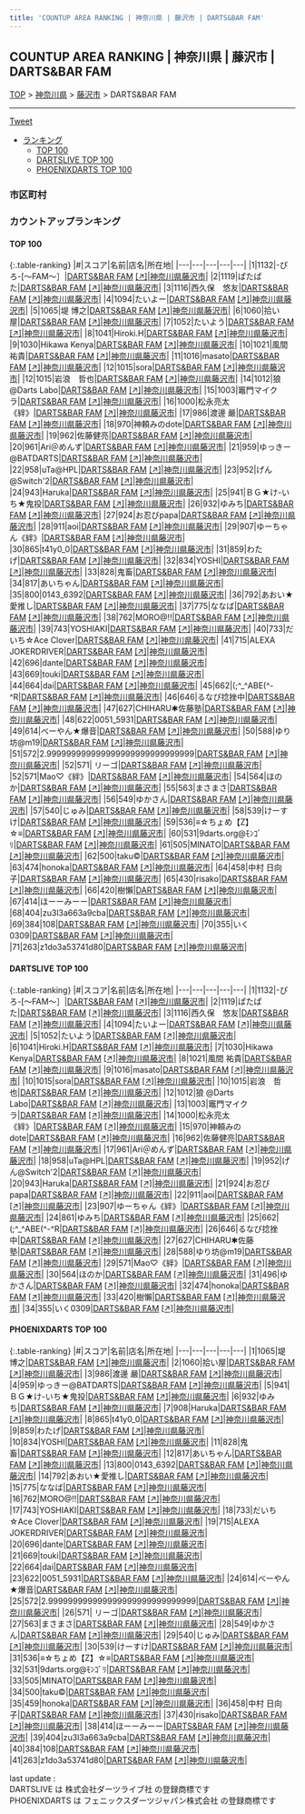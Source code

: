 ```yaml
---
title: 'COUNTUP AREA RANKING | 神奈川県 | 藤沢市 | DARTS&BAR FAM'
---
```

## COUNTUP AREA RANKING | 神奈川県 | 藤沢市 | DARTS&BAR FAM

[TOP](/darts/rank/) > [神奈川県](/darts/rank/神奈川県/) > [藤沢市](/darts/rank/神奈川県/藤沢市/) > DARTS&BAR FAM

___

<a href="https://twitter.com/share?ref_src=twsrc%5Etfw" data-text="COUNTUP AREA RANKING | 神奈川県藤沢市DARTS&BAR FAM" class="twitter-share-button" data-hashtags="DARTSLIVE,PHOENIXDARTS,darts,ダーツ" data-show-count="false">Tweet</a>

* [ランキング](#カウントアップランキング)
    * [TOP 100](#top-100)
    * [DARTSLIVE TOP 100](#dartslive-top-100)
    * [PHOENIXDARTS TOP 100](#phoenixdarts-top-100)

### 市区町村

<ul>

</ul>

### カウントアップランキング

#### TOP 100



{:.table-ranking}
|#|スコア|名前|店名|所在地|
|---|---|---|---|---|
|1|1132|<span class="rank-name-dl">-ぴろ-[〜FAM〜］</span>|<a href="/darts/rank/shops/b5d688214a499e4bb21333aee1bd51e4.html">DARTS&BAR FAM</a> <a href="https://search.dartslive.com/jp/shop/b5d688214a499e4bb21333aee1bd51e4">[↗]</a>|<a href="/darts/rank/神奈川県/藤沢市">神奈川県藤沢市</a>|
|2|1119|<span class="rank-name-dl">ぱたぱた</span>|<a href="/darts/rank/shops/b5d688214a499e4bb21333aee1bd51e4.html">DARTS&BAR FAM</a> <a href="https://search.dartslive.com/jp/shop/b5d688214a499e4bb21333aee1bd51e4">[↗]</a>|<a href="/darts/rank/神奈川県/藤沢市">神奈川県藤沢市</a>|
|3|1116|<span class="rank-name-dl">西久保　悠友</span>|<a href="/darts/rank/shops/b5d688214a499e4bb21333aee1bd51e4.html">DARTS&BAR FAM</a> <a href="https://search.dartslive.com/jp/shop/b5d688214a499e4bb21333aee1bd51e4">[↗]</a>|<a href="/darts/rank/神奈川県/藤沢市">神奈川県藤沢市</a>|
|4|1094|<span class="rank-name-dl">たいよー</span>|<a href="/darts/rank/shops/b5d688214a499e4bb21333aee1bd51e4.html">DARTS&BAR FAM</a> <a href="https://search.dartslive.com/jp/shop/b5d688214a499e4bb21333aee1bd51e4">[↗]</a>|<a href="/darts/rank/神奈川県/藤沢市">神奈川県藤沢市</a>|
|5|1065|<span class="rank-name-pd"><span class="pro-icon-pd"></span>堤 博之</span>|<a href="/darts/rank/shops/95299.html">DARTS&BAR FAM</a> <a href="https://vs.phoenixdarts.com/jp/shop/shopDetailInfo/s_95299?s_seq=95299">[↗]</a>|<a href="/darts/rank/神奈川県/藤沢市">神奈川県藤沢市</a>|
|6|1060|<span class="rank-name-pd">拾い屋</span>|<a href="/darts/rank/shops/95299.html">DARTS&BAR FAM</a> <a href="https://vs.phoenixdarts.com/jp/shop/shopDetailInfo/s_95299?s_seq=95299">[↗]</a>|<a href="/darts/rank/神奈川県/藤沢市">神奈川県藤沢市</a>|
|7|1052|<span class="rank-name-dl">たいよう</span>|<a href="/darts/rank/shops/b5d688214a499e4bb21333aee1bd51e4.html">DARTS&BAR FAM</a> <a href="https://search.dartslive.com/jp/shop/b5d688214a499e4bb21333aee1bd51e4">[↗]</a>|<a href="/darts/rank/神奈川県/藤沢市">神奈川県藤沢市</a>|
|8|1041|<span class="rank-name-dl">Hiroki.H</span>|<a href="/darts/rank/shops/b5d688214a499e4bb21333aee1bd51e4.html">DARTS&BAR FAM</a> <a href="https://search.dartslive.com/jp/shop/b5d688214a499e4bb21333aee1bd51e4">[↗]</a>|<a href="/darts/rank/神奈川県/藤沢市">神奈川県藤沢市</a>|
|9|1030|<span class="rank-name-dl">Hikawa Kenya</span>|<a href="/darts/rank/shops/b5d688214a499e4bb21333aee1bd51e4.html">DARTS&BAR FAM</a> <a href="https://search.dartslive.com/jp/shop/b5d688214a499e4bb21333aee1bd51e4">[↗]</a>|<a href="/darts/rank/神奈川県/藤沢市">神奈川県藤沢市</a>|
|10|1021|<span class="rank-name-dl">風間 祐貴</span>|<a href="/darts/rank/shops/b5d688214a499e4bb21333aee1bd51e4.html">DARTS&BAR FAM</a> <a href="https://search.dartslive.com/jp/shop/b5d688214a499e4bb21333aee1bd51e4">[↗]</a>|<a href="/darts/rank/神奈川県/藤沢市">神奈川県藤沢市</a>|
|11|1016|<span class="rank-name-dl">masato</span>|<a href="/darts/rank/shops/b5d688214a499e4bb21333aee1bd51e4.html">DARTS&BAR FAM</a> <a href="https://search.dartslive.com/jp/shop/b5d688214a499e4bb21333aee1bd51e4">[↗]</a>|<a href="/darts/rank/神奈川県/藤沢市">神奈川県藤沢市</a>|
|12|1015|<span class="rank-name-dl">sora</span>|<a href="/darts/rank/shops/b5d688214a499e4bb21333aee1bd51e4.html">DARTS&BAR FAM</a> <a href="https://search.dartslive.com/jp/shop/b5d688214a499e4bb21333aee1bd51e4">[↗]</a>|<a href="/darts/rank/神奈川県/藤沢市">神奈川県藤沢市</a>|
|12|1015|<span class="rank-name-dl">岩浪　哲也</span>|<a href="/darts/rank/shops/b5d688214a499e4bb21333aee1bd51e4.html">DARTS&BAR FAM</a> <a href="https://search.dartslive.com/jp/shop/b5d688214a499e4bb21333aee1bd51e4">[↗]</a>|<a href="/darts/rank/神奈川県/藤沢市">神奈川県藤沢市</a>|
|14|1012|<span class="rank-name-dl">狼 @Darts Labo</span>|<a href="/darts/rank/shops/b5d688214a499e4bb21333aee1bd51e4.html">DARTS&BAR FAM</a> <a href="https://search.dartslive.com/jp/shop/b5d688214a499e4bb21333aee1bd51e4">[↗]</a>|<a href="/darts/rank/神奈川県/藤沢市">神奈川県藤沢市</a>|
|15|1003|<span class="rank-name-dl">竈門マイクラ</span>|<a href="/darts/rank/shops/b5d688214a499e4bb21333aee1bd51e4.html">DARTS&BAR FAM</a> <a href="https://search.dartslive.com/jp/shop/b5d688214a499e4bb21333aee1bd51e4">[↗]</a>|<a href="/darts/rank/神奈川県/藤沢市">神奈川県藤沢市</a>|
|16|1000|<span class="rank-name-dl">松永亮太《絆》</span>|<a href="/darts/rank/shops/b5d688214a499e4bb21333aee1bd51e4.html">DARTS&BAR FAM</a> <a href="https://search.dartslive.com/jp/shop/b5d688214a499e4bb21333aee1bd51e4">[↗]</a>|<a href="/darts/rank/神奈川県/藤沢市">神奈川県藤沢市</a>|
|17|986|<span class="rank-name-pd"><span class="pro-icon-pd"></span>渡邊 嚴</span>|<a href="/darts/rank/shops/95299.html">DARTS&BAR FAM</a> <a href="https://vs.phoenixdarts.com/jp/shop/shopDetailInfo/s_95299?s_seq=95299">[↗]</a>|<a href="/darts/rank/神奈川県/藤沢市">神奈川県藤沢市</a>|
|18|970|<span class="rank-name-dl">神頼みのdote</span>|<a href="/darts/rank/shops/b5d688214a499e4bb21333aee1bd51e4.html">DARTS&BAR FAM</a> <a href="https://search.dartslive.com/jp/shop/b5d688214a499e4bb21333aee1bd51e4">[↗]</a>|<a href="/darts/rank/神奈川県/藤沢市">神奈川県藤沢市</a>|
|19|962|<span class="rank-name-dl">佐藤健亮</span>|<a href="/darts/rank/shops/b5d688214a499e4bb21333aee1bd51e4.html">DARTS&BAR FAM</a> <a href="https://search.dartslive.com/jp/shop/b5d688214a499e4bb21333aee1bd51e4">[↗]</a>|<a href="/darts/rank/神奈川県/藤沢市">神奈川県藤沢市</a>|
|20|961|<span class="rank-name-dl">Ari＠めんず</span>|<a href="/darts/rank/shops/b5d688214a499e4bb21333aee1bd51e4.html">DARTS&BAR FAM</a> <a href="https://search.dartslive.com/jp/shop/b5d688214a499e4bb21333aee1bd51e4">[↗]</a>|<a href="/darts/rank/神奈川県/藤沢市">神奈川県藤沢市</a>|
|21|959|<span class="rank-name-pd">ゆっきー@BATDARTS</span>|<a href="/darts/rank/shops/95299.html">DARTS&BAR FAM</a> <a href="https://vs.phoenixdarts.com/jp/shop/shopDetailInfo/s_95299?s_seq=95299">[↗]</a>|<a href="/darts/rank/神奈川県/藤沢市">神奈川県藤沢市</a>|
|22|958|<span class="rank-name-dl">uTa@HPL</span>|<a href="/darts/rank/shops/b5d688214a499e4bb21333aee1bd51e4.html">DARTS&BAR FAM</a> <a href="https://search.dartslive.com/jp/shop/b5d688214a499e4bb21333aee1bd51e4">[↗]</a>|<a href="/darts/rank/神奈川県/藤沢市">神奈川県藤沢市</a>|
|23|952|<span class="rank-name-dl">げん@Switch&#x27;2</span>|<a href="/darts/rank/shops/b5d688214a499e4bb21333aee1bd51e4.html">DARTS&BAR FAM</a> <a href="https://search.dartslive.com/jp/shop/b5d688214a499e4bb21333aee1bd51e4">[↗]</a>|<a href="/darts/rank/神奈川県/藤沢市">神奈川県藤沢市</a>|
|24|943|<span class="rank-name-dl">Haruka</span>|<a href="/darts/rank/shops/b5d688214a499e4bb21333aee1bd51e4.html">DARTS&BAR FAM</a> <a href="https://search.dartslive.com/jp/shop/b5d688214a499e4bb21333aee1bd51e4">[↗]</a>|<a href="/darts/rank/神奈川県/藤沢市">神奈川県藤沢市</a>|
|25|941|<span class="rank-name-pd">ＢＧ★け-いち★鬼投</span>|<a href="/darts/rank/shops/95299.html">DARTS&BAR FAM</a> <a href="https://vs.phoenixdarts.com/jp/shop/shopDetailInfo/s_95299?s_seq=95299">[↗]</a>|<a href="/darts/rank/神奈川県/藤沢市">神奈川県藤沢市</a>|
|26|932|<span class="rank-name-pd">ゆみち</span>|<a href="/darts/rank/shops/95299.html">DARTS&BAR FAM</a> <a href="https://vs.phoenixdarts.com/jp/shop/shopDetailInfo/s_95299?s_seq=95299">[↗]</a>|<a href="/darts/rank/神奈川県/藤沢市">神奈川県藤沢市</a>|
|27|924|<span class="rank-name-dl">お忍びpapa</span>|<a href="/darts/rank/shops/b5d688214a499e4bb21333aee1bd51e4.html">DARTS&BAR FAM</a> <a href="https://search.dartslive.com/jp/shop/b5d688214a499e4bb21333aee1bd51e4">[↗]</a>|<a href="/darts/rank/神奈川県/藤沢市">神奈川県藤沢市</a>|
|28|911|<span class="rank-name-dl">aoi</span>|<a href="/darts/rank/shops/b5d688214a499e4bb21333aee1bd51e4.html">DARTS&BAR FAM</a> <a href="https://search.dartslive.com/jp/shop/b5d688214a499e4bb21333aee1bd51e4">[↗]</a>|<a href="/darts/rank/神奈川県/藤沢市">神奈川県藤沢市</a>|
|29|907|<span class="rank-name-dl">ゆーちゃん《絆》</span>|<a href="/darts/rank/shops/b5d688214a499e4bb21333aee1bd51e4.html">DARTS&BAR FAM</a> <a href="https://search.dartslive.com/jp/shop/b5d688214a499e4bb21333aee1bd51e4">[↗]</a>|<a href="/darts/rank/神奈川県/藤沢市">神奈川県藤沢市</a>|
|30|865|<span class="rank-name-pd">t41y0_0</span>|<a href="/darts/rank/shops/95299.html">DARTS&BAR FAM</a> <a href="https://vs.phoenixdarts.com/jp/shop/shopDetailInfo/s_95299?s_seq=95299">[↗]</a>|<a href="/darts/rank/神奈川県/藤沢市">神奈川県藤沢市</a>|
|31|859|<span class="rank-name-pd">わたげ</span>|<a href="/darts/rank/shops/95299.html">DARTS&BAR FAM</a> <a href="https://vs.phoenixdarts.com/jp/shop/shopDetailInfo/s_95299?s_seq=95299">[↗]</a>|<a href="/darts/rank/神奈川県/藤沢市">神奈川県藤沢市</a>|
|32|834|<span class="rank-name-pd">YOSHI</span>|<a href="/darts/rank/shops/95299.html">DARTS&BAR FAM</a> <a href="https://vs.phoenixdarts.com/jp/shop/shopDetailInfo/s_95299?s_seq=95299">[↗]</a>|<a href="/darts/rank/神奈川県/藤沢市">神奈川県藤沢市</a>|
|33|828|<span class="rank-name-pd">鬼畜</span>|<a href="/darts/rank/shops/95299.html">DARTS&BAR FAM</a> <a href="https://vs.phoenixdarts.com/jp/shop/shopDetailInfo/s_95299?s_seq=95299">[↗]</a>|<a href="/darts/rank/神奈川県/藤沢市">神奈川県藤沢市</a>|
|34|817|<span class="rank-name-pd">あいちゃん</span>|<a href="/darts/rank/shops/95299.html">DARTS&BAR FAM</a> <a href="https://vs.phoenixdarts.com/jp/shop/shopDetailInfo/s_95299?s_seq=95299">[↗]</a>|<a href="/darts/rank/神奈川県/藤沢市">神奈川県藤沢市</a>|
|35|800|<span class="rank-name-pd">0143_6392</span>|<a href="/darts/rank/shops/95299.html">DARTS&BAR FAM</a> <a href="https://vs.phoenixdarts.com/jp/shop/shopDetailInfo/s_95299?s_seq=95299">[↗]</a>|<a href="/darts/rank/神奈川県/藤沢市">神奈川県藤沢市</a>|
|36|792|<span class="rank-name-pd">あおい★愛推し</span>|<a href="/darts/rank/shops/95299.html">DARTS&BAR FAM</a> <a href="https://vs.phoenixdarts.com/jp/shop/shopDetailInfo/s_95299?s_seq=95299">[↗]</a>|<a href="/darts/rank/神奈川県/藤沢市">神奈川県藤沢市</a>|
|37|775|<span class="rank-name-pd">ななば</span>|<a href="/darts/rank/shops/95299.html">DARTS&BAR FAM</a> <a href="https://vs.phoenixdarts.com/jp/shop/shopDetailInfo/s_95299?s_seq=95299">[↗]</a>|<a href="/darts/rank/神奈川県/藤沢市">神奈川県藤沢市</a>|
|38|762|<span class="rank-name-pd">MORO@!!</span>|<a href="/darts/rank/shops/95299.html">DARTS&BAR FAM</a> <a href="https://vs.phoenixdarts.com/jp/shop/shopDetailInfo/s_95299?s_seq=95299">[↗]</a>|<a href="/darts/rank/神奈川県/藤沢市">神奈川県藤沢市</a>|
|39|743|<span class="rank-name-pd">YOSHIAKI</span>|<a href="/darts/rank/shops/95299.html">DARTS&BAR FAM</a> <a href="https://vs.phoenixdarts.com/jp/shop/shopDetailInfo/s_95299?s_seq=95299">[↗]</a>|<a href="/darts/rank/神奈川県/藤沢市">神奈川県藤沢市</a>|
|40|733|<span class="rank-name-pd">だいち☆Ace Clover</span>|<a href="/darts/rank/shops/95299.html">DARTS&BAR FAM</a> <a href="https://vs.phoenixdarts.com/jp/shop/shopDetailInfo/s_95299?s_seq=95299">[↗]</a>|<a href="/darts/rank/神奈川県/藤沢市">神奈川県藤沢市</a>|
|41|715|<span class="rank-name-pd">ALEXA  JOKERDRIVER</span>|<a href="/darts/rank/shops/95299.html">DARTS&BAR FAM</a> <a href="https://vs.phoenixdarts.com/jp/shop/shopDetailInfo/s_95299?s_seq=95299">[↗]</a>|<a href="/darts/rank/神奈川県/藤沢市">神奈川県藤沢市</a>|
|42|696|<span class="rank-name-pd">dante</span>|<a href="/darts/rank/shops/95299.html">DARTS&BAR FAM</a> <a href="https://vs.phoenixdarts.com/jp/shop/shopDetailInfo/s_95299?s_seq=95299">[↗]</a>|<a href="/darts/rank/神奈川県/藤沢市">神奈川県藤沢市</a>|
|43|669|<span class="rank-name-pd">touki</span>|<a href="/darts/rank/shops/95299.html">DARTS&BAR FAM</a> <a href="https://vs.phoenixdarts.com/jp/shop/shopDetailInfo/s_95299?s_seq=95299">[↗]</a>|<a href="/darts/rank/神奈川県/藤沢市">神奈川県藤沢市</a>|
|44|664|<span class="rank-name-pd">dai</span>|<a href="/darts/rank/shops/95299.html">DARTS&BAR FAM</a> <a href="https://vs.phoenixdarts.com/jp/shop/shopDetailInfo/s_95299?s_seq=95299">[↗]</a>|<a href="/darts/rank/神奈川県/藤沢市">神奈川県藤沢市</a>|
|45|662|<span class="rank-name-dl">(;^_^ABE(^-^R</span>|<a href="/darts/rank/shops/b5d688214a499e4bb21333aee1bd51e4.html">DARTS&BAR FAM</a> <a href="https://search.dartslive.com/jp/shop/b5d688214a499e4bb21333aee1bd51e4">[↗]</a>|<a href="/darts/rank/神奈川県/藤沢市">神奈川県藤沢市</a>|
|46|646|<span class="rank-name-dl">るなぴ捻挫中</span>|<a href="/darts/rank/shops/b5d688214a499e4bb21333aee1bd51e4.html">DARTS&BAR FAM</a> <a href="https://search.dartslive.com/jp/shop/b5d688214a499e4bb21333aee1bd51e4">[↗]</a>|<a href="/darts/rank/神奈川県/藤沢市">神奈川県藤沢市</a>|
|47|627|<span class="rank-name-dl">CHIHARU✱佐藤塾</span>|<a href="/darts/rank/shops/b5d688214a499e4bb21333aee1bd51e4.html">DARTS&BAR FAM</a> <a href="https://search.dartslive.com/jp/shop/b5d688214a499e4bb21333aee1bd51e4">[↗]</a>|<a href="/darts/rank/神奈川県/藤沢市">神奈川県藤沢市</a>|
|48|622|<span class="rank-name-pd">0051_5931</span>|<a href="/darts/rank/shops/95299.html">DARTS&BAR FAM</a> <a href="https://vs.phoenixdarts.com/jp/shop/shopDetailInfo/s_95299?s_seq=95299">[↗]</a>|<a href="/darts/rank/神奈川県/藤沢市">神奈川県藤沢市</a>|
|49|614|<span class="rank-name-pd">べーやん★爆音</span>|<a href="/darts/rank/shops/95299.html">DARTS&BAR FAM</a> <a href="https://vs.phoenixdarts.com/jp/shop/shopDetailInfo/s_95299?s_seq=95299">[↗]</a>|<a href="/darts/rank/神奈川県/藤沢市">神奈川県藤沢市</a>|
|50|588|<span class="rank-name-dl">ゆり坊@m19</span>|<a href="/darts/rank/shops/b5d688214a499e4bb21333aee1bd51e4.html">DARTS&BAR FAM</a> <a href="https://search.dartslive.com/jp/shop/b5d688214a499e4bb21333aee1bd51e4">[↗]</a>|<a href="/darts/rank/神奈川県/藤沢市">神奈川県藤沢市</a>|
|51|572|<span class="rank-name-pd">2.999999999999999999999999999999</span>|<a href="/darts/rank/shops/95299.html">DARTS&BAR FAM</a> <a href="https://vs.phoenixdarts.com/jp/shop/shopDetailInfo/s_95299?s_seq=95299">[↗]</a>|<a href="/darts/rank/神奈川県/藤沢市">神奈川県藤沢市</a>|
|52|571|<span class="rank-name-pd"> リーゴ</span>|<a href="/darts/rank/shops/95299.html">DARTS&BAR FAM</a> <a href="https://vs.phoenixdarts.com/jp/shop/shopDetailInfo/s_95299?s_seq=95299">[↗]</a>|<a href="/darts/rank/神奈川県/藤沢市">神奈川県藤沢市</a>|
|52|571|<span class="rank-name-dl">Mao♡《絆》</span>|<a href="/darts/rank/shops/b5d688214a499e4bb21333aee1bd51e4.html">DARTS&BAR FAM</a> <a href="https://search.dartslive.com/jp/shop/b5d688214a499e4bb21333aee1bd51e4">[↗]</a>|<a href="/darts/rank/神奈川県/藤沢市">神奈川県藤沢市</a>|
|54|564|<span class="rank-name-dl">ほのか</span>|<a href="/darts/rank/shops/b5d688214a499e4bb21333aee1bd51e4.html">DARTS&BAR FAM</a> <a href="https://search.dartslive.com/jp/shop/b5d688214a499e4bb21333aee1bd51e4">[↗]</a>|<a href="/darts/rank/神奈川県/藤沢市">神奈川県藤沢市</a>|
|55|563|<span class="rank-name-pd">まさまさ</span>|<a href="/darts/rank/shops/95299.html">DARTS&BAR FAM</a> <a href="https://vs.phoenixdarts.com/jp/shop/shopDetailInfo/s_95299?s_seq=95299">[↗]</a>|<a href="/darts/rank/神奈川県/藤沢市">神奈川県藤沢市</a>|
|56|549|<span class="rank-name-pd">ゆかさん</span>|<a href="/darts/rank/shops/95299.html">DARTS&BAR FAM</a> <a href="https://vs.phoenixdarts.com/jp/shop/shopDetailInfo/s_95299?s_seq=95299">[↗]</a>|<a href="/darts/rank/神奈川県/藤沢市">神奈川県藤沢市</a>|
|57|540|<span class="rank-name-pd">じゅみ</span>|<a href="/darts/rank/shops/95299.html">DARTS&BAR FAM</a> <a href="https://vs.phoenixdarts.com/jp/shop/shopDetailInfo/s_95299?s_seq=95299">[↗]</a>|<a href="/darts/rank/神奈川県/藤沢市">神奈川県藤沢市</a>|
|58|539|<span class="rank-name-pd">けーすけ</span>|<a href="/darts/rank/shops/95299.html">DARTS&BAR FAM</a> <a href="https://vs.phoenixdarts.com/jp/shop/shopDetailInfo/s_95299?s_seq=95299">[↗]</a>|<a href="/darts/rank/神奈川県/藤沢市">神奈川県藤沢市</a>|
|59|536|<span class="rank-name-pd">≡☆ちょめ【Z】☆≡</span>|<a href="/darts/rank/shops/95299.html">DARTS&BAR FAM</a> <a href="https://vs.phoenixdarts.com/jp/shop/shopDetailInfo/s_95299?s_seq=95299">[↗]</a>|<a href="/darts/rank/神奈川県/藤沢市">神奈川県藤沢市</a>|
|60|531|<span class="rank-name-pd">9darts.org@ﾓﾝｺﾞﾘ</span>|<a href="/darts/rank/shops/95299.html">DARTS&BAR FAM</a> <a href="https://vs.phoenixdarts.com/jp/shop/shopDetailInfo/s_95299?s_seq=95299">[↗]</a>|<a href="/darts/rank/神奈川県/藤沢市">神奈川県藤沢市</a>|
|61|505|<span class="rank-name-pd">MINATO</span>|<a href="/darts/rank/shops/95299.html">DARTS&BAR FAM</a> <a href="https://vs.phoenixdarts.com/jp/shop/shopDetailInfo/s_95299?s_seq=95299">[↗]</a>|<a href="/darts/rank/神奈川県/藤沢市">神奈川県藤沢市</a>|
|62|500|<span class="rank-name-pd">taku©️</span>|<a href="/darts/rank/shops/95299.html">DARTS&BAR FAM</a> <a href="https://vs.phoenixdarts.com/jp/shop/shopDetailInfo/s_95299?s_seq=95299">[↗]</a>|<a href="/darts/rank/神奈川県/藤沢市">神奈川県藤沢市</a>|
|63|474|<span class="rank-name-dl">honoka</span>|<a href="/darts/rank/shops/b5d688214a499e4bb21333aee1bd51e4.html">DARTS&BAR FAM</a> <a href="https://search.dartslive.com/jp/shop/b5d688214a499e4bb21333aee1bd51e4">[↗]</a>|<a href="/darts/rank/神奈川県/藤沢市">神奈川県藤沢市</a>|
|64|458|<span class="rank-name-pd"><span class="pro-icon-pd"></span>中村 日向子</span>|<a href="/darts/rank/shops/95299.html">DARTS&BAR FAM</a> <a href="https://vs.phoenixdarts.com/jp/shop/shopDetailInfo/s_95299?s_seq=95299">[↗]</a>|<a href="/darts/rank/神奈川県/藤沢市">神奈川県藤沢市</a>|
|65|430|<span class="rank-name-pd">risako</span>|<a href="/darts/rank/shops/95299.html">DARTS&BAR FAM</a> <a href="https://vs.phoenixdarts.com/jp/shop/shopDetailInfo/s_95299?s_seq=95299">[↗]</a>|<a href="/darts/rank/神奈川県/藤沢市">神奈川県藤沢市</a>|
|66|420|<span class="rank-name-dl">樹懶</span>|<a href="/darts/rank/shops/b5d688214a499e4bb21333aee1bd51e4.html">DARTS&BAR FAM</a> <a href="https://search.dartslive.com/jp/shop/b5d688214a499e4bb21333aee1bd51e4">[↗]</a>|<a href="/darts/rank/神奈川県/藤沢市">神奈川県藤沢市</a>|
|67|414|<span class="rank-name-pd">ほーーみーー</span>|<a href="/darts/rank/shops/95299.html">DARTS&BAR FAM</a> <a href="https://vs.phoenixdarts.com/jp/shop/shopDetailInfo/s_95299?s_seq=95299">[↗]</a>|<a href="/darts/rank/神奈川県/藤沢市">神奈川県藤沢市</a>|
|68|404|<span class="rank-name-pd">zu3l3a663a9cba</span>|<a href="/darts/rank/shops/95299.html">DARTS&BAR FAM</a> <a href="https://vs.phoenixdarts.com/jp/shop/shopDetailInfo/s_95299?s_seq=95299">[↗]</a>|<a href="/darts/rank/神奈川県/藤沢市">神奈川県藤沢市</a>|
|69|384|<span class="rank-name-pd">108</span>|<a href="/darts/rank/shops/95299.html">DARTS&BAR FAM</a> <a href="https://vs.phoenixdarts.com/jp/shop/shopDetailInfo/s_95299?s_seq=95299">[↗]</a>|<a href="/darts/rank/神奈川県/藤沢市">神奈川県藤沢市</a>|
|70|355|<span class="rank-name-dl">いく0309</span>|<a href="/darts/rank/shops/b5d688214a499e4bb21333aee1bd51e4.html">DARTS&BAR FAM</a> <a href="https://search.dartslive.com/jp/shop/b5d688214a499e4bb21333aee1bd51e4">[↗]</a>|<a href="/darts/rank/神奈川県/藤沢市">神奈川県藤沢市</a>|
|71|263|<span class="rank-name-pd">z1do3a53741d80</span>|<a href="/darts/rank/shops/95299.html">DARTS&BAR FAM</a> <a href="https://vs.phoenixdarts.com/jp/shop/shopDetailInfo/s_95299?s_seq=95299">[↗]</a>|<a href="/darts/rank/神奈川県/藤沢市">神奈川県藤沢市</a>|


#### DARTSLIVE TOP 100



{:.table-ranking}
|#|スコア|名前|店名|所在地|
|---|---|---|---|---|
|1|1132|<span class="rank-name-dl">-ぴろ-[〜FAM〜］</span>|<a href="/darts/rank/shops/b5d688214a499e4bb21333aee1bd51e4.html">DARTS&BAR FAM</a> <a href="https://search.dartslive.com/jp/shop/b5d688214a499e4bb21333aee1bd51e4">[↗]</a>|<a href="/darts/rank/神奈川県/藤沢市">神奈川県藤沢市</a>|
|2|1119|<span class="rank-name-dl">ぱたぱた</span>|<a href="/darts/rank/shops/b5d688214a499e4bb21333aee1bd51e4.html">DARTS&BAR FAM</a> <a href="https://search.dartslive.com/jp/shop/b5d688214a499e4bb21333aee1bd51e4">[↗]</a>|<a href="/darts/rank/神奈川県/藤沢市">神奈川県藤沢市</a>|
|3|1116|<span class="rank-name-dl">西久保　悠友</span>|<a href="/darts/rank/shops/b5d688214a499e4bb21333aee1bd51e4.html">DARTS&BAR FAM</a> <a href="https://search.dartslive.com/jp/shop/b5d688214a499e4bb21333aee1bd51e4">[↗]</a>|<a href="/darts/rank/神奈川県/藤沢市">神奈川県藤沢市</a>|
|4|1094|<span class="rank-name-dl">たいよー</span>|<a href="/darts/rank/shops/b5d688214a499e4bb21333aee1bd51e4.html">DARTS&BAR FAM</a> <a href="https://search.dartslive.com/jp/shop/b5d688214a499e4bb21333aee1bd51e4">[↗]</a>|<a href="/darts/rank/神奈川県/藤沢市">神奈川県藤沢市</a>|
|5|1052|<span class="rank-name-dl">たいよう</span>|<a href="/darts/rank/shops/b5d688214a499e4bb21333aee1bd51e4.html">DARTS&BAR FAM</a> <a href="https://search.dartslive.com/jp/shop/b5d688214a499e4bb21333aee1bd51e4">[↗]</a>|<a href="/darts/rank/神奈川県/藤沢市">神奈川県藤沢市</a>|
|6|1041|<span class="rank-name-dl">Hiroki.H</span>|<a href="/darts/rank/shops/b5d688214a499e4bb21333aee1bd51e4.html">DARTS&BAR FAM</a> <a href="https://search.dartslive.com/jp/shop/b5d688214a499e4bb21333aee1bd51e4">[↗]</a>|<a href="/darts/rank/神奈川県/藤沢市">神奈川県藤沢市</a>|
|7|1030|<span class="rank-name-dl">Hikawa Kenya</span>|<a href="/darts/rank/shops/b5d688214a499e4bb21333aee1bd51e4.html">DARTS&BAR FAM</a> <a href="https://search.dartslive.com/jp/shop/b5d688214a499e4bb21333aee1bd51e4">[↗]</a>|<a href="/darts/rank/神奈川県/藤沢市">神奈川県藤沢市</a>|
|8|1021|<span class="rank-name-dl">風間 祐貴</span>|<a href="/darts/rank/shops/b5d688214a499e4bb21333aee1bd51e4.html">DARTS&BAR FAM</a> <a href="https://search.dartslive.com/jp/shop/b5d688214a499e4bb21333aee1bd51e4">[↗]</a>|<a href="/darts/rank/神奈川県/藤沢市">神奈川県藤沢市</a>|
|9|1016|<span class="rank-name-dl">masato</span>|<a href="/darts/rank/shops/b5d688214a499e4bb21333aee1bd51e4.html">DARTS&BAR FAM</a> <a href="https://search.dartslive.com/jp/shop/b5d688214a499e4bb21333aee1bd51e4">[↗]</a>|<a href="/darts/rank/神奈川県/藤沢市">神奈川県藤沢市</a>|
|10|1015|<span class="rank-name-dl">sora</span>|<a href="/darts/rank/shops/b5d688214a499e4bb21333aee1bd51e4.html">DARTS&BAR FAM</a> <a href="https://search.dartslive.com/jp/shop/b5d688214a499e4bb21333aee1bd51e4">[↗]</a>|<a href="/darts/rank/神奈川県/藤沢市">神奈川県藤沢市</a>|
|10|1015|<span class="rank-name-dl">岩浪　哲也</span>|<a href="/darts/rank/shops/b5d688214a499e4bb21333aee1bd51e4.html">DARTS&BAR FAM</a> <a href="https://search.dartslive.com/jp/shop/b5d688214a499e4bb21333aee1bd51e4">[↗]</a>|<a href="/darts/rank/神奈川県/藤沢市">神奈川県藤沢市</a>|
|12|1012|<span class="rank-name-dl">狼 @Darts Labo</span>|<a href="/darts/rank/shops/b5d688214a499e4bb21333aee1bd51e4.html">DARTS&BAR FAM</a> <a href="https://search.dartslive.com/jp/shop/b5d688214a499e4bb21333aee1bd51e4">[↗]</a>|<a href="/darts/rank/神奈川県/藤沢市">神奈川県藤沢市</a>|
|13|1003|<span class="rank-name-dl">竈門マイクラ</span>|<a href="/darts/rank/shops/b5d688214a499e4bb21333aee1bd51e4.html">DARTS&BAR FAM</a> <a href="https://search.dartslive.com/jp/shop/b5d688214a499e4bb21333aee1bd51e4">[↗]</a>|<a href="/darts/rank/神奈川県/藤沢市">神奈川県藤沢市</a>|
|14|1000|<span class="rank-name-dl">松永亮太《絆》</span>|<a href="/darts/rank/shops/b5d688214a499e4bb21333aee1bd51e4.html">DARTS&BAR FAM</a> <a href="https://search.dartslive.com/jp/shop/b5d688214a499e4bb21333aee1bd51e4">[↗]</a>|<a href="/darts/rank/神奈川県/藤沢市">神奈川県藤沢市</a>|
|15|970|<span class="rank-name-dl">神頼みのdote</span>|<a href="/darts/rank/shops/b5d688214a499e4bb21333aee1bd51e4.html">DARTS&BAR FAM</a> <a href="https://search.dartslive.com/jp/shop/b5d688214a499e4bb21333aee1bd51e4">[↗]</a>|<a href="/darts/rank/神奈川県/藤沢市">神奈川県藤沢市</a>|
|16|962|<span class="rank-name-dl">佐藤健亮</span>|<a href="/darts/rank/shops/b5d688214a499e4bb21333aee1bd51e4.html">DARTS&BAR FAM</a> <a href="https://search.dartslive.com/jp/shop/b5d688214a499e4bb21333aee1bd51e4">[↗]</a>|<a href="/darts/rank/神奈川県/藤沢市">神奈川県藤沢市</a>|
|17|961|<span class="rank-name-dl">Ari＠めんず</span>|<a href="/darts/rank/shops/b5d688214a499e4bb21333aee1bd51e4.html">DARTS&BAR FAM</a> <a href="https://search.dartslive.com/jp/shop/b5d688214a499e4bb21333aee1bd51e4">[↗]</a>|<a href="/darts/rank/神奈川県/藤沢市">神奈川県藤沢市</a>|
|18|958|<span class="rank-name-dl">uTa@HPL</span>|<a href="/darts/rank/shops/b5d688214a499e4bb21333aee1bd51e4.html">DARTS&BAR FAM</a> <a href="https://search.dartslive.com/jp/shop/b5d688214a499e4bb21333aee1bd51e4">[↗]</a>|<a href="/darts/rank/神奈川県/藤沢市">神奈川県藤沢市</a>|
|19|952|<span class="rank-name-dl">げん@Switch&#x27;2</span>|<a href="/darts/rank/shops/b5d688214a499e4bb21333aee1bd51e4.html">DARTS&BAR FAM</a> <a href="https://search.dartslive.com/jp/shop/b5d688214a499e4bb21333aee1bd51e4">[↗]</a>|<a href="/darts/rank/神奈川県/藤沢市">神奈川県藤沢市</a>|
|20|943|<span class="rank-name-dl">Haruka</span>|<a href="/darts/rank/shops/b5d688214a499e4bb21333aee1bd51e4.html">DARTS&BAR FAM</a> <a href="https://search.dartslive.com/jp/shop/b5d688214a499e4bb21333aee1bd51e4">[↗]</a>|<a href="/darts/rank/神奈川県/藤沢市">神奈川県藤沢市</a>|
|21|924|<span class="rank-name-dl">お忍びpapa</span>|<a href="/darts/rank/shops/b5d688214a499e4bb21333aee1bd51e4.html">DARTS&BAR FAM</a> <a href="https://search.dartslive.com/jp/shop/b5d688214a499e4bb21333aee1bd51e4">[↗]</a>|<a href="/darts/rank/神奈川県/藤沢市">神奈川県藤沢市</a>|
|22|911|<span class="rank-name-dl">aoi</span>|<a href="/darts/rank/shops/b5d688214a499e4bb21333aee1bd51e4.html">DARTS&BAR FAM</a> <a href="https://search.dartslive.com/jp/shop/b5d688214a499e4bb21333aee1bd51e4">[↗]</a>|<a href="/darts/rank/神奈川県/藤沢市">神奈川県藤沢市</a>|
|23|907|<span class="rank-name-dl">ゆーちゃん《絆》</span>|<a href="/darts/rank/shops/b5d688214a499e4bb21333aee1bd51e4.html">DARTS&BAR FAM</a> <a href="https://search.dartslive.com/jp/shop/b5d688214a499e4bb21333aee1bd51e4">[↗]</a>|<a href="/darts/rank/神奈川県/藤沢市">神奈川県藤沢市</a>|
|24|861|<span class="rank-name-dl">ゆみち</span>|<a href="/darts/rank/shops/b5d688214a499e4bb21333aee1bd51e4.html">DARTS&BAR FAM</a> <a href="https://search.dartslive.com/jp/shop/b5d688214a499e4bb21333aee1bd51e4">[↗]</a>|<a href="/darts/rank/神奈川県/藤沢市">神奈川県藤沢市</a>|
|25|662|<span class="rank-name-dl">(;^_^ABE(^-^R</span>|<a href="/darts/rank/shops/b5d688214a499e4bb21333aee1bd51e4.html">DARTS&BAR FAM</a> <a href="https://search.dartslive.com/jp/shop/b5d688214a499e4bb21333aee1bd51e4">[↗]</a>|<a href="/darts/rank/神奈川県/藤沢市">神奈川県藤沢市</a>|
|26|646|<span class="rank-name-dl">るなぴ捻挫中</span>|<a href="/darts/rank/shops/b5d688214a499e4bb21333aee1bd51e4.html">DARTS&BAR FAM</a> <a href="https://search.dartslive.com/jp/shop/b5d688214a499e4bb21333aee1bd51e4">[↗]</a>|<a href="/darts/rank/神奈川県/藤沢市">神奈川県藤沢市</a>|
|27|627|<span class="rank-name-dl">CHIHARU✱佐藤塾</span>|<a href="/darts/rank/shops/b5d688214a499e4bb21333aee1bd51e4.html">DARTS&BAR FAM</a> <a href="https://search.dartslive.com/jp/shop/b5d688214a499e4bb21333aee1bd51e4">[↗]</a>|<a href="/darts/rank/神奈川県/藤沢市">神奈川県藤沢市</a>|
|28|588|<span class="rank-name-dl">ゆり坊@m19</span>|<a href="/darts/rank/shops/b5d688214a499e4bb21333aee1bd51e4.html">DARTS&BAR FAM</a> <a href="https://search.dartslive.com/jp/shop/b5d688214a499e4bb21333aee1bd51e4">[↗]</a>|<a href="/darts/rank/神奈川県/藤沢市">神奈川県藤沢市</a>|
|29|571|<span class="rank-name-dl">Mao♡《絆》</span>|<a href="/darts/rank/shops/b5d688214a499e4bb21333aee1bd51e4.html">DARTS&BAR FAM</a> <a href="https://search.dartslive.com/jp/shop/b5d688214a499e4bb21333aee1bd51e4">[↗]</a>|<a href="/darts/rank/神奈川県/藤沢市">神奈川県藤沢市</a>|
|30|564|<span class="rank-name-dl">ほのか</span>|<a href="/darts/rank/shops/b5d688214a499e4bb21333aee1bd51e4.html">DARTS&BAR FAM</a> <a href="https://search.dartslive.com/jp/shop/b5d688214a499e4bb21333aee1bd51e4">[↗]</a>|<a href="/darts/rank/神奈川県/藤沢市">神奈川県藤沢市</a>|
|31|496|<span class="rank-name-dl">ゆかさん</span>|<a href="/darts/rank/shops/b5d688214a499e4bb21333aee1bd51e4.html">DARTS&BAR FAM</a> <a href="https://search.dartslive.com/jp/shop/b5d688214a499e4bb21333aee1bd51e4">[↗]</a>|<a href="/darts/rank/神奈川県/藤沢市">神奈川県藤沢市</a>|
|32|474|<span class="rank-name-dl">honoka</span>|<a href="/darts/rank/shops/b5d688214a499e4bb21333aee1bd51e4.html">DARTS&BAR FAM</a> <a href="https://search.dartslive.com/jp/shop/b5d688214a499e4bb21333aee1bd51e4">[↗]</a>|<a href="/darts/rank/神奈川県/藤沢市">神奈川県藤沢市</a>|
|33|420|<span class="rank-name-dl">樹懶</span>|<a href="/darts/rank/shops/b5d688214a499e4bb21333aee1bd51e4.html">DARTS&BAR FAM</a> <a href="https://search.dartslive.com/jp/shop/b5d688214a499e4bb21333aee1bd51e4">[↗]</a>|<a href="/darts/rank/神奈川県/藤沢市">神奈川県藤沢市</a>|
|34|355|<span class="rank-name-dl">いく0309</span>|<a href="/darts/rank/shops/b5d688214a499e4bb21333aee1bd51e4.html">DARTS&BAR FAM</a> <a href="https://search.dartslive.com/jp/shop/b5d688214a499e4bb21333aee1bd51e4">[↗]</a>|<a href="/darts/rank/神奈川県/藤沢市">神奈川県藤沢市</a>|


#### PHOENIXDARTS TOP 100



{:.table-ranking}
|#|スコア|名前|店名|所在地|
|---|---|---|---|---|
|1|1065|<span class="rank-name-pd"><span class="pro-icon-pd"></span>堤 博之</span>|<a href="/darts/rank/shops/95299.html">DARTS&BAR FAM</a> <a href="https://vs.phoenixdarts.com/jp/shop/shopDetailInfo/s_95299?s_seq=95299">[↗]</a>|<a href="/darts/rank/神奈川県/藤沢市">神奈川県藤沢市</a>|
|2|1060|<span class="rank-name-pd">拾い屋</span>|<a href="/darts/rank/shops/95299.html">DARTS&BAR FAM</a> <a href="https://vs.phoenixdarts.com/jp/shop/shopDetailInfo/s_95299?s_seq=95299">[↗]</a>|<a href="/darts/rank/神奈川県/藤沢市">神奈川県藤沢市</a>|
|3|986|<span class="rank-name-pd"><span class="pro-icon-pd"></span>渡邊 嚴</span>|<a href="/darts/rank/shops/95299.html">DARTS&BAR FAM</a> <a href="https://vs.phoenixdarts.com/jp/shop/shopDetailInfo/s_95299?s_seq=95299">[↗]</a>|<a href="/darts/rank/神奈川県/藤沢市">神奈川県藤沢市</a>|
|4|959|<span class="rank-name-pd">ゆっきー@BATDARTS</span>|<a href="/darts/rank/shops/95299.html">DARTS&BAR FAM</a> <a href="https://vs.phoenixdarts.com/jp/shop/shopDetailInfo/s_95299?s_seq=95299">[↗]</a>|<a href="/darts/rank/神奈川県/藤沢市">神奈川県藤沢市</a>|
|5|941|<span class="rank-name-pd">ＢＧ★け-いち★鬼投</span>|<a href="/darts/rank/shops/95299.html">DARTS&BAR FAM</a> <a href="https://vs.phoenixdarts.com/jp/shop/shopDetailInfo/s_95299?s_seq=95299">[↗]</a>|<a href="/darts/rank/神奈川県/藤沢市">神奈川県藤沢市</a>|
|6|932|<span class="rank-name-pd">ゆみち</span>|<a href="/darts/rank/shops/95299.html">DARTS&BAR FAM</a> <a href="https://vs.phoenixdarts.com/jp/shop/shopDetailInfo/s_95299?s_seq=95299">[↗]</a>|<a href="/darts/rank/神奈川県/藤沢市">神奈川県藤沢市</a>|
|7|908|<span class="rank-name-pd">Haruka</span>|<a href="/darts/rank/shops/95299.html">DARTS&BAR FAM</a> <a href="https://vs.phoenixdarts.com/jp/shop/shopDetailInfo/s_95299?s_seq=95299">[↗]</a>|<a href="/darts/rank/神奈川県/藤沢市">神奈川県藤沢市</a>|
|8|865|<span class="rank-name-pd">t41y0_0</span>|<a href="/darts/rank/shops/95299.html">DARTS&BAR FAM</a> <a href="https://vs.phoenixdarts.com/jp/shop/shopDetailInfo/s_95299?s_seq=95299">[↗]</a>|<a href="/darts/rank/神奈川県/藤沢市">神奈川県藤沢市</a>|
|9|859|<span class="rank-name-pd">わたげ</span>|<a href="/darts/rank/shops/95299.html">DARTS&BAR FAM</a> <a href="https://vs.phoenixdarts.com/jp/shop/shopDetailInfo/s_95299?s_seq=95299">[↗]</a>|<a href="/darts/rank/神奈川県/藤沢市">神奈川県藤沢市</a>|
|10|834|<span class="rank-name-pd">YOSHI</span>|<a href="/darts/rank/shops/95299.html">DARTS&BAR FAM</a> <a href="https://vs.phoenixdarts.com/jp/shop/shopDetailInfo/s_95299?s_seq=95299">[↗]</a>|<a href="/darts/rank/神奈川県/藤沢市">神奈川県藤沢市</a>|
|11|828|<span class="rank-name-pd">鬼畜</span>|<a href="/darts/rank/shops/95299.html">DARTS&BAR FAM</a> <a href="https://vs.phoenixdarts.com/jp/shop/shopDetailInfo/s_95299?s_seq=95299">[↗]</a>|<a href="/darts/rank/神奈川県/藤沢市">神奈川県藤沢市</a>|
|12|817|<span class="rank-name-pd">あいちゃん</span>|<a href="/darts/rank/shops/95299.html">DARTS&BAR FAM</a> <a href="https://vs.phoenixdarts.com/jp/shop/shopDetailInfo/s_95299?s_seq=95299">[↗]</a>|<a href="/darts/rank/神奈川県/藤沢市">神奈川県藤沢市</a>|
|13|800|<span class="rank-name-pd">0143_6392</span>|<a href="/darts/rank/shops/95299.html">DARTS&BAR FAM</a> <a href="https://vs.phoenixdarts.com/jp/shop/shopDetailInfo/s_95299?s_seq=95299">[↗]</a>|<a href="/darts/rank/神奈川県/藤沢市">神奈川県藤沢市</a>|
|14|792|<span class="rank-name-pd">あおい★愛推し</span>|<a href="/darts/rank/shops/95299.html">DARTS&BAR FAM</a> <a href="https://vs.phoenixdarts.com/jp/shop/shopDetailInfo/s_95299?s_seq=95299">[↗]</a>|<a href="/darts/rank/神奈川県/藤沢市">神奈川県藤沢市</a>|
|15|775|<span class="rank-name-pd">ななば</span>|<a href="/darts/rank/shops/95299.html">DARTS&BAR FAM</a> <a href="https://vs.phoenixdarts.com/jp/shop/shopDetailInfo/s_95299?s_seq=95299">[↗]</a>|<a href="/darts/rank/神奈川県/藤沢市">神奈川県藤沢市</a>|
|16|762|<span class="rank-name-pd">MORO@!!</span>|<a href="/darts/rank/shops/95299.html">DARTS&BAR FAM</a> <a href="https://vs.phoenixdarts.com/jp/shop/shopDetailInfo/s_95299?s_seq=95299">[↗]</a>|<a href="/darts/rank/神奈川県/藤沢市">神奈川県藤沢市</a>|
|17|743|<span class="rank-name-pd">YOSHIAKI</span>|<a href="/darts/rank/shops/95299.html">DARTS&BAR FAM</a> <a href="https://vs.phoenixdarts.com/jp/shop/shopDetailInfo/s_95299?s_seq=95299">[↗]</a>|<a href="/darts/rank/神奈川県/藤沢市">神奈川県藤沢市</a>|
|18|733|<span class="rank-name-pd">だいち☆Ace Clover</span>|<a href="/darts/rank/shops/95299.html">DARTS&BAR FAM</a> <a href="https://vs.phoenixdarts.com/jp/shop/shopDetailInfo/s_95299?s_seq=95299">[↗]</a>|<a href="/darts/rank/神奈川県/藤沢市">神奈川県藤沢市</a>|
|19|715|<span class="rank-name-pd">ALEXA  JOKERDRIVER</span>|<a href="/darts/rank/shops/95299.html">DARTS&BAR FAM</a> <a href="https://vs.phoenixdarts.com/jp/shop/shopDetailInfo/s_95299?s_seq=95299">[↗]</a>|<a href="/darts/rank/神奈川県/藤沢市">神奈川県藤沢市</a>|
|20|696|<span class="rank-name-pd">dante</span>|<a href="/darts/rank/shops/95299.html">DARTS&BAR FAM</a> <a href="https://vs.phoenixdarts.com/jp/shop/shopDetailInfo/s_95299?s_seq=95299">[↗]</a>|<a href="/darts/rank/神奈川県/藤沢市">神奈川県藤沢市</a>|
|21|669|<span class="rank-name-pd">touki</span>|<a href="/darts/rank/shops/95299.html">DARTS&BAR FAM</a> <a href="https://vs.phoenixdarts.com/jp/shop/shopDetailInfo/s_95299?s_seq=95299">[↗]</a>|<a href="/darts/rank/神奈川県/藤沢市">神奈川県藤沢市</a>|
|22|664|<span class="rank-name-pd">dai</span>|<a href="/darts/rank/shops/95299.html">DARTS&BAR FAM</a> <a href="https://vs.phoenixdarts.com/jp/shop/shopDetailInfo/s_95299?s_seq=95299">[↗]</a>|<a href="/darts/rank/神奈川県/藤沢市">神奈川県藤沢市</a>|
|23|622|<span class="rank-name-pd">0051_5931</span>|<a href="/darts/rank/shops/95299.html">DARTS&BAR FAM</a> <a href="https://vs.phoenixdarts.com/jp/shop/shopDetailInfo/s_95299?s_seq=95299">[↗]</a>|<a href="/darts/rank/神奈川県/藤沢市">神奈川県藤沢市</a>|
|24|614|<span class="rank-name-pd">べーやん★爆音</span>|<a href="/darts/rank/shops/95299.html">DARTS&BAR FAM</a> <a href="https://vs.phoenixdarts.com/jp/shop/shopDetailInfo/s_95299?s_seq=95299">[↗]</a>|<a href="/darts/rank/神奈川県/藤沢市">神奈川県藤沢市</a>|
|25|572|<span class="rank-name-pd">2.999999999999999999999999999999</span>|<a href="/darts/rank/shops/95299.html">DARTS&BAR FAM</a> <a href="https://vs.phoenixdarts.com/jp/shop/shopDetailInfo/s_95299?s_seq=95299">[↗]</a>|<a href="/darts/rank/神奈川県/藤沢市">神奈川県藤沢市</a>|
|26|571|<span class="rank-name-pd"> リーゴ</span>|<a href="/darts/rank/shops/95299.html">DARTS&BAR FAM</a> <a href="https://vs.phoenixdarts.com/jp/shop/shopDetailInfo/s_95299?s_seq=95299">[↗]</a>|<a href="/darts/rank/神奈川県/藤沢市">神奈川県藤沢市</a>|
|27|563|<span class="rank-name-pd">まさまさ</span>|<a href="/darts/rank/shops/95299.html">DARTS&BAR FAM</a> <a href="https://vs.phoenixdarts.com/jp/shop/shopDetailInfo/s_95299?s_seq=95299">[↗]</a>|<a href="/darts/rank/神奈川県/藤沢市">神奈川県藤沢市</a>|
|28|549|<span class="rank-name-pd">ゆかさん</span>|<a href="/darts/rank/shops/95299.html">DARTS&BAR FAM</a> <a href="https://vs.phoenixdarts.com/jp/shop/shopDetailInfo/s_95299?s_seq=95299">[↗]</a>|<a href="/darts/rank/神奈川県/藤沢市">神奈川県藤沢市</a>|
|29|540|<span class="rank-name-pd">じゅみ</span>|<a href="/darts/rank/shops/95299.html">DARTS&BAR FAM</a> <a href="https://vs.phoenixdarts.com/jp/shop/shopDetailInfo/s_95299?s_seq=95299">[↗]</a>|<a href="/darts/rank/神奈川県/藤沢市">神奈川県藤沢市</a>|
|30|539|<span class="rank-name-pd">けーすけ</span>|<a href="/darts/rank/shops/95299.html">DARTS&BAR FAM</a> <a href="https://vs.phoenixdarts.com/jp/shop/shopDetailInfo/s_95299?s_seq=95299">[↗]</a>|<a href="/darts/rank/神奈川県/藤沢市">神奈川県藤沢市</a>|
|31|536|<span class="rank-name-pd">≡☆ちょめ【Z】☆≡</span>|<a href="/darts/rank/shops/95299.html">DARTS&BAR FAM</a> <a href="https://vs.phoenixdarts.com/jp/shop/shopDetailInfo/s_95299?s_seq=95299">[↗]</a>|<a href="/darts/rank/神奈川県/藤沢市">神奈川県藤沢市</a>|
|32|531|<span class="rank-name-pd">9darts.org@ﾓﾝｺﾞﾘ</span>|<a href="/darts/rank/shops/95299.html">DARTS&BAR FAM</a> <a href="https://vs.phoenixdarts.com/jp/shop/shopDetailInfo/s_95299?s_seq=95299">[↗]</a>|<a href="/darts/rank/神奈川県/藤沢市">神奈川県藤沢市</a>|
|33|505|<span class="rank-name-pd">MINATO</span>|<a href="/darts/rank/shops/95299.html">DARTS&BAR FAM</a> <a href="https://vs.phoenixdarts.com/jp/shop/shopDetailInfo/s_95299?s_seq=95299">[↗]</a>|<a href="/darts/rank/神奈川県/藤沢市">神奈川県藤沢市</a>|
|34|500|<span class="rank-name-pd">taku©️</span>|<a href="/darts/rank/shops/95299.html">DARTS&BAR FAM</a> <a href="https://vs.phoenixdarts.com/jp/shop/shopDetailInfo/s_95299?s_seq=95299">[↗]</a>|<a href="/darts/rank/神奈川県/藤沢市">神奈川県藤沢市</a>|
|35|459|<span class="rank-name-pd">honoka</span>|<a href="/darts/rank/shops/95299.html">DARTS&BAR FAM</a> <a href="https://vs.phoenixdarts.com/jp/shop/shopDetailInfo/s_95299?s_seq=95299">[↗]</a>|<a href="/darts/rank/神奈川県/藤沢市">神奈川県藤沢市</a>|
|36|458|<span class="rank-name-pd"><span class="pro-icon-pd"></span>中村 日向子</span>|<a href="/darts/rank/shops/95299.html">DARTS&BAR FAM</a> <a href="https://vs.phoenixdarts.com/jp/shop/shopDetailInfo/s_95299?s_seq=95299">[↗]</a>|<a href="/darts/rank/神奈川県/藤沢市">神奈川県藤沢市</a>|
|37|430|<span class="rank-name-pd">risako</span>|<a href="/darts/rank/shops/95299.html">DARTS&BAR FAM</a> <a href="https://vs.phoenixdarts.com/jp/shop/shopDetailInfo/s_95299?s_seq=95299">[↗]</a>|<a href="/darts/rank/神奈川県/藤沢市">神奈川県藤沢市</a>|
|38|414|<span class="rank-name-pd">ほーーみーー</span>|<a href="/darts/rank/shops/95299.html">DARTS&BAR FAM</a> <a href="https://vs.phoenixdarts.com/jp/shop/shopDetailInfo/s_95299?s_seq=95299">[↗]</a>|<a href="/darts/rank/神奈川県/藤沢市">神奈川県藤沢市</a>|
|39|404|<span class="rank-name-pd">zu3l3a663a9cba</span>|<a href="/darts/rank/shops/95299.html">DARTS&BAR FAM</a> <a href="https://vs.phoenixdarts.com/jp/shop/shopDetailInfo/s_95299?s_seq=95299">[↗]</a>|<a href="/darts/rank/神奈川県/藤沢市">神奈川県藤沢市</a>|
|40|384|<span class="rank-name-pd">108</span>|<a href="/darts/rank/shops/95299.html">DARTS&BAR FAM</a> <a href="https://vs.phoenixdarts.com/jp/shop/shopDetailInfo/s_95299?s_seq=95299">[↗]</a>|<a href="/darts/rank/神奈川県/藤沢市">神奈川県藤沢市</a>|
|41|263|<span class="rank-name-pd">z1do3a53741d80</span>|<a href="/darts/rank/shops/95299.html">DARTS&BAR FAM</a> <a href="https://vs.phoenixdarts.com/jp/shop/shopDetailInfo/s_95299?s_seq=95299">[↗]</a>|<a href="/darts/rank/神奈川県/藤沢市">神奈川県藤沢市</a>|


<div class="footer border-top border-gray-light mt-5 pt-3 text-right text-gray">
    last update : <span style="font-weight: italic" id="foot_last_modified"></span><br />
    DARTSLIVE は 株式会社ダーツライブ社 の登録商標です<br />
    PHOENIXDARTS は フェニックスダーツジャパン株式会社 の登録商標です<br />
</div>

<script src="https://cdnjs.cloudflare.com/ajax/libs/jquery.tablesorter/2.31.3/js/jquery.tablesorter.min.js" integrity="sha512-qzgd5cYSZcosqpzpn7zF2ZId8f/8CHmFKZ8j7mU4OUXTNRd5g+ZHBPsgKEwoqxCtdQvExE5LprwwPAgoicguNg==" crossorigin="anonymous" referrerpolicy="no-referrer"></script>
<link rel="stylesheet" href="https://cdnjs.cloudflare.com/ajax/libs/jquery.tablesorter/2.31.3/css/theme.default.min.css" integrity="sha512-wghhOJkjQX0Lh3NSWvNKeZ0ZpNn+SPVXX1Qyc9OCaogADktxrBiBdKGDoqVUOyhStvMBmJQ8ZdMHiR3wuEq8+w==" crossorigin="anonymous" referrerpolicy="no-referrer" />
<script>
$(function() {
    $(".table-ranking").tablesorter({sortList:[[0, 0]]});
    $("#foot_last_modified").text(formatDate(new Date(document.lastModified), 'yyyy-MM-dd HH:mm:ss'));
});
</script>

<script async src="https://platform.twitter.com/widgets.js" charset="utf-8"></script>